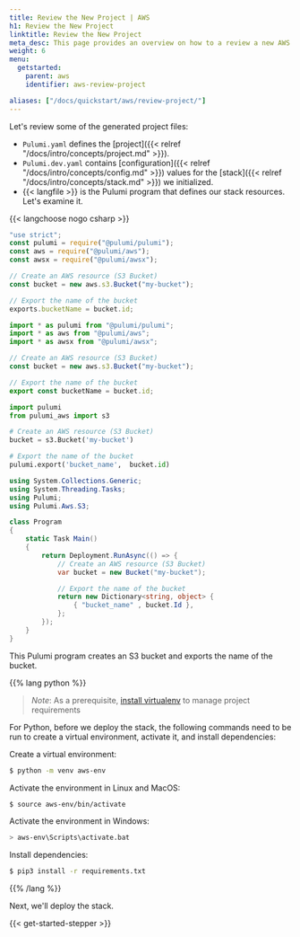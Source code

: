 ```yaml
---
title: Review the New Project | AWS
h1: Review the New Project
linktitle: Review the New Project
meta_desc: This page provides an overview on how to a review a new AWS project.
weight: 6
menu:
  getstarted:
    parent: aws
    identifier: aws-review-project

aliases: ["/docs/quickstart/aws/review-project/"]
---
```


Let's review some of the generated project files:

- `Pulumi.yaml` defines the [project]({{< relref "/docs/intro/concepts/project.md" >}}).
- `Pulumi.dev.yaml` contains [configuration]({{< relref "/docs/intro/concepts/config.md" >}}) values for the [stack]({{< relref "/docs/intro/concepts/stack.md" >}}) we initialized.
- {{< langfile >}} is the Pulumi program that defines our stack resources. Let's examine it.

{{< langchoose nogo csharp >}}

```javascript
"use strict";
const pulumi = require("@pulumi/pulumi");
const aws = require("@pulumi/aws");
const awsx = require("@pulumi/awsx");

// Create an AWS resource (S3 Bucket)
const bucket = new aws.s3.Bucket("my-bucket");

// Export the name of the bucket
exports.bucketName = bucket.id;
```

```typescript
import * as pulumi from "@pulumi/pulumi";
import * as aws from "@pulumi/aws";
import * as awsx from "@pulumi/awsx";

// Create an AWS resource (S3 Bucket)
const bucket = new aws.s3.Bucket("my-bucket");

// Export the name of the bucket
export const bucketName = bucket.id;
```

```python
import pulumi
from pulumi_aws import s3

# Create an AWS resource (S3 Bucket)
bucket = s3.Bucket('my-bucket')

# Export the name of the bucket
pulumi.export('bucket_name',  bucket.id)
```

```csharp
using System.Collections.Generic;
using System.Threading.Tasks;
using Pulumi;
using Pulumi.Aws.S3;

class Program
{
    static Task Main()
    {
        return Deployment.RunAsync(() => {
            // Create an AWS resource (S3 Bucket)
            var bucket = new Bucket("my-bucket");

            // Export the name of the bucket
            return new Dictionary<string, object> {
                { "bucket_name" , bucket.Id },
            };
        });
    }
}
```

This Pulumi program creates an S3 bucket and exports the name of the bucket.

{{% lang python %}}

> *Note*: As a prerequisite, [install virtualenv](https://virtualenv.pypa.io/en/latest/installation/) to manage project requirements

For Python, before we deploy the stack, the following commands need to be run to create a virtual environment, activate it, and install dependencies:

Create a virtual environment:

```bash
$ python -m venv aws-env
```

Activate the environment in Linux and MacOS:

```bash
$ source aws-env/bin/activate
```

Activate the environment in Windows:

```bash
> aws-env\Scripts\activate.bat
```

Install dependencies:

```bash
$ pip3 install -r requirements.txt
```

{{% /lang %}}

Next, we'll deploy the stack.

{{< get-started-stepper >}}
